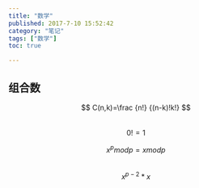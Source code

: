 ```yaml
---
title: "数学"
published: 2017-7-10 15:52:42
category: "笔记"
tags: ["数学"]
toc: true

---
```


## 组合数

$$ C(n,k)=\frac {n!} {(n-k)!k!} $$  
$$ 0!=1 $$

$$ x^{p} mod p=x mod p $$  
$$ x^{p-2} * x % p=1; $$

